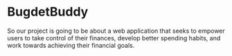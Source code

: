 # BugdetBuddy
So our project is going to be about a web application that seeks to empower users to take control of their finances, develop better spending habits, and work towards achieving their financial goals.

